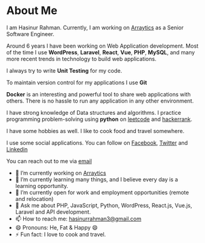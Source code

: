 # About Me
I am Hasinur Rahman. Currently, I am working on [Arraytics](https://arraytics.com) as a Senior Software Engineer.

Around 6 years I have been working on Web Application development. Most of the time I use **WordPress**, **Laravel**, **React**, **Vue**, **PHP**, **MySQL**, and many more recent trends in technology to build web applications.

I always try to write **Unit Testing** for my code.

To maintain version control for my applications I use **Git**

**Docker** is an interesting and powerful tool to share web applications with others. There is no hassle to run any application in any other environment.

I have strong knowledge of Data structures and algorithms. I practice programming problem-solving using **python** on [leetcode](https://leetcode.com/u/hasinur/) and [hackerrank](https://hackerrank.com/hasinur1997).

I have some hobbies as well. I like to cook food and travel somewhere.

I use some social applications. You can follow on [Facebook](https://facebook.com/hasinur1997), [Twitter](https://twitter.com/hasinur1997) and [Linkedin](https://linkedin.com/in/hasinur1997)

You can reach out to me via [email](mailto:hasinurrahman3@gmail.com)

- 🔭 I’m currently working on [Arraytics](https://arraytics.com)
- 🌱 I’m currently learning many things, and I believe every day is a learning opportunity.
- 👯 I’m currently open for work and employment opportunities (remote and relocation)
- 💬 Ask me about PHP, JavaScript, Python, WordPress, React.js, Vue.js, Laravel and API development.
- 📫 How to reach me: [hasinurrahman3@gmail.com](hasinurrahman3@gmail.com)
- 😄 Pronouns: He, Fat & Happy 😄
- ⚡ Fun fact: I love to cook and travel.
  

